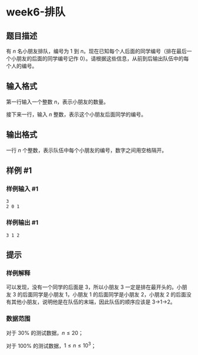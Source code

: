 # week6-排队

## 题目描述

有 $n$ 名小朋友排队，编号为 $1$ 到 $n$。现在已知每个人后面的同学编号（排在最后一个小朋友的后面的同学编号记作 $0$）。请根据这些信息，从前到后输出队伍中的每个人的编号。

## 输入格式

第一行输入一个整数 $n$，表示小朋友的数量。

接下来一行，输入 $n$ 整数，表示这个小朋友后面同学的编号。

## 输出格式

一行 $n$ 个整数，表示队伍中每个小朋友的编号，数字之间用空格隔开。

## 样例 #1

### 样例输入 #1

```
3
2 0 1
```

### 样例输出 #1

```
3 1 2
```

## 提示

### 样例解释

可以发现，没有一个同学的后面是 3，所以小朋友 3 一定是排在最开头的。小朋友 3 的后面同学是小朋友 1，小朋友 1 的后面同学是小朋友 2，小朋友 2 的后面没有其他小朋友，说明他是在队伍的末端，因此队伍的顺序应该是 3->1->2。

### 数据范围

对于 $30\%$ 的测试数据，$n\le 20$；

对于 $100\%$ 的测试数据，$1\le n\le 10^3$；
